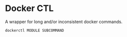 # Docker CTL

A wrapper for long and/or inconsistent docker commands.

    dockerctl MODULE SUBCOMMAND

